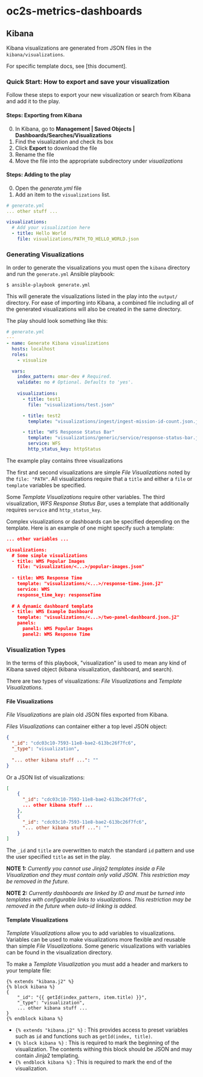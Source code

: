 # oc2s-metrics-dashboards

## Kibana

Kibana visualizations are generated from JSON files in the `kibana/visualizations`.

For specific template docs, see [this document].

### Quick Start: How to export and save your visualization

Follow these steps to export your new visualization or search from Kibana and add it to the play.

#### Steps: Exporting from Kibana
0. In Kibana, go to **Management | Saved Objects | Dashboards/Searches/Visualizations**
0. Find the visualization and check its box
0. Click **Export** to download the file
0. Rename the file
0. Move the file into the appropriate subdirectory under _visualizations_

#### Steps: Adding to the play
0. Open the _generate.yml_ file
0. Add an item to the `visualizations` list.

```yaml
# generate.yml
... other stuff ...

visualizations:
  # Add your visualization here
  - title: Hello World
    file: visualizations/PATH_TO_HELLO_WORLD.json

```

### Generating Visualizations

In order to generate the visualizations you must open the `kibana` directory and run the `generate.yml` Ansible playbook:

```console
$ ansible-playbook generate.yml
```

This will generate the visualizations listed in the play into the `output/` directory. For ease of importing into Kibana, a combined file including all of the generated visualizations will also be created in the same directory.

The play should look something like this:

```yaml
# generate.yml
---
- name: Generate Kibana visualizations
  hosts: localhost
  roles:
    - visualize

  vars:
    index_pattern: omar-dev # Required.
    validate: no # Optional. Defaults to 'yes'.
    
    visualizations:
      - title: test1
        file: "visualizations/test.json"

      - title: test2
        template: "visualizations/ingest/ingest-mission-id-count.json.j2"

      - title: "WFS Response Status Bar"
        template: "visualizations/generic/service/response-status-bar.json.j2"
        service: WFS
        http_status_key: httpStatus
```

The example play contains three visualizations

The first and second visualizations are simple _File Visualizations_ noted by the `file: "PATH"`. All visualizations require that a `title` and either a `file` or `template` variables be specified.

Some _Template Visualizations_ require other variables. The third visualization, _WFS Response Status Bar_, uses a template that additionally requires `service` and `http_status_key`.

Complex visualizations or dashboards can be specified depending on the template. Here is an example of one might specify such a template:

```json
... other variables ...

visualizations:
  # Some simple visualizations
  - title: WMS Popular Images
    file: "visualization/<...>/popular-images.json"
    
  - title: WMS Response Time
    template: "visualizations/<...>/response-time.json.j2"
    service: WMS
    response_time_key: responseTime
    
  # A dynamic dashboard template   
  - title: WMS Example Dashboard
    template: "visualizations/<...>/two-panel-dashboard.json.j2"
    panels:
      panel1: WMS Popular Images
      panel2: WMS Response Time

```

### Visualization Types

In the terms of this playbook, "visualization" is used to mean any kind of Kibana saved object (kibana visualization, dashboard, and search).

There are two types of visualizations: _File Visualizations_ and _Template Visualizations_.

#### File Visualizations

_File Visualizations_ are plain old JSON files exported from Kibana.

_Files Visualizations_ can container either a top level JSON object:

```json
{
  "_id": "cdc03c10-7593-11e8-bae2-613bc26f7fc6",
  "_type": "visualization",
  
  "... other kibana stuff ...": ""
}
```

Or a JSON list of visualizations:

```json
[
    {
      "_id": "cdc03c10-7593-11e8-bae2-613bc26f7fc6",
      ... other kibana stuff ...
    },
    {
      "_id": "cdc03c10-7593-11e8-bae2-613bc26f7fc6",
      "... other kibana stuff ...": ""
    }
]
```

The `_id` and `title` are overwritten to match the standard `id` pattern and use the user specified `title` as set in the play. 

**NOTE 1:**
_Currently you cannot use Jinja2 templates inside a File Visualization and they must contain only valid JSON. This restriction may be removed in the future._

**NOTE 2:**
_Currently dashboards are linked by ID and must be turned into templates with configurable links to visualizations. This restriction may be removed in the future when auto-id linking is added._

#### Template Visualizations

_Template Visualizations_ allow you to add variables to visualizations. Variables can be used to make visualizations more flexible and reusable than simple _File Visualizations_. Some generic visualizations with variables can be found in the visualization directory.

To make a _Template Visualization_ you must add a header and markers to your template file:

```jinja2
{% extends "kibana.j2" %}
{% block kibana %}
{
    "_id": "{{ getId(index_pattern, item.title) }}",
    "_type": "visualization",
    ... other kibana stuff ...
}
{% endblock kibana %}
```

- `{% extends "kibana.j2" %}` : This provides access to preset variables such as `id` and functions such as `getId(index, title)`.
- `{% block kibana %}` : This is required to mark the beginning of the visualization. The contents withing this block should be JSON and may contain Jinja2 templating.
- `{% endblock kibana %}` : This is required to mark the end of the visualization.
